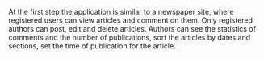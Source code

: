 At the first step the application is similar to a newspaper site, where registered users can view articles and comment on them.
Only registered authors can post, edit and delete articles.
Authors can see the statistics of comments and the number of publications, sort the articles by dates and sections,
set the time of publication for the article.
